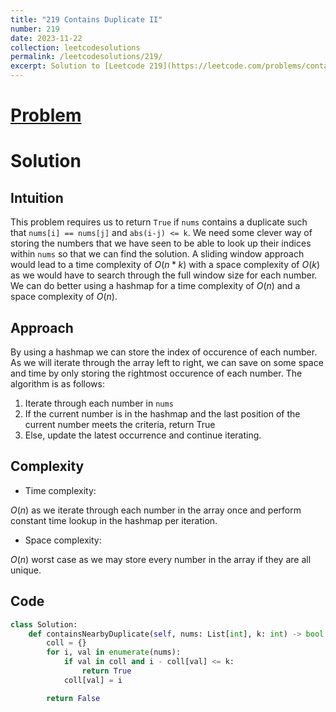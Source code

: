 ```yaml
---
title: "219 Contains Duplicate II"
number: 219
date: 2023-11-22
collection: leetcodesolutions
permalink: /leetcodesolutions/219/
excerpt: Solution to [Leetcode 219](https://leetcode.com/problems/contains-duplicate-ii/description/)
---
```

# [Problem](https://leetcode.com/problems/contains-duplicate-ii/description/)

# Solution

## Intuition
<!-- Describe your first thoughts on how to solve this problem. -->
This problem requires us to return `True` if `nums` contains a duplicate such that `nums[i] == nums[j]` and `abs(i-j) <= k`. We need some clever way of storing the numbers that we have seen to be able to look up their indices within `nums` so that we can find the solution. A sliding window approach would lead to a time complexity of $O(n*k)$ with a space complexity of $O(k)$ as we would have to search through the full window size for each number. We can do better using a hashmap for a time complexity of $O(n)$ and a space complexity of $O(n)$. 

## Approach
<!-- Describe your approach to solving the problem. -->
By using a hashmap we can store the index of occurence of each number. As we will iterate through the array left to right, we can save on some space and time by only storing the rightmost occurence of each number. The algorithm is as follows:
1. Iterate through each number in `nums`
2. If the current number is in the hashmap and the last position of the current number meets the criteria, return True
3. Else, update the latest occurrence and continue iterating.

## Complexity
- Time complexity:
<!-- Add your time complexity here, e.g. $$O(n)$$ -->
$O(n)$ as we iterate through each number in the array once and perform constant time lookup in the hashmap per iteration.
- Space complexity:
<!-- Add your space complexity here, e.g. $$O(n)$$ -->
$O(n)$ worst case as we may store every number in the array if they are all unique.

## Code
```python
class Solution:
    def containsNearbyDuplicate(self, nums: List[int], k: int) -> bool:
        coll = {}
        for i, val in enumerate(nums):
            if val in coll and i - coll[val] <= k:
                return True
            coll[val] = i

        return False
```